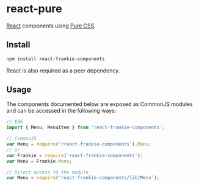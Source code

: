 react-pure
==========

[React](http://facebook.github.io/react/) components using [Pure CSS](http://purecss.io/).

## Install

```bash
npm install react-frankie-components
```

React is also required as a peer dependency.

## Usage

The components documented below are exposed as CommonJS modules and can be accessed in the following ways:

```js
// ES6
import { Menu, MenuItem } from 'react-frankie-components';

// CommonJS
var Menu = require('rreact-frankie-components').Menu;
// or
var Frankie = require('react-frankie-components');
var Menu = Frankie.Menu;

// Direct access to the module
var Menu = require('react-frankie-components/lib/Menu');
```
